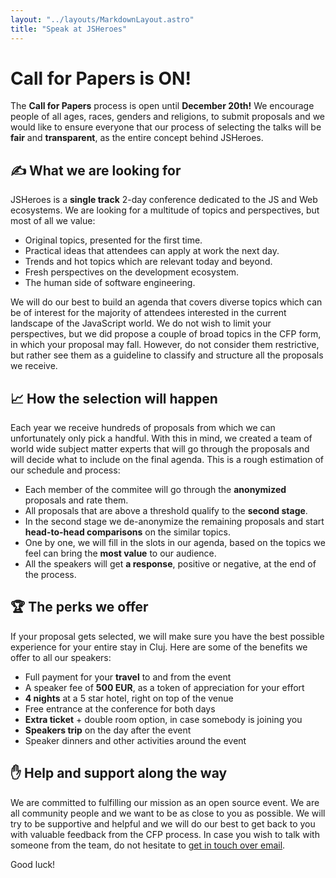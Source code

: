 ```yaml
---
layout: "../layouts/MarkdownLayout.astro"
title: "Speak at JSHeroes"
---
```


# Call for Papers is ON!

The <strong>Call for Papers</strong> process is open until <strong>December 20th!</strong> We encourage people of all ages, races, genders and religions, to submit proposals and we would like to ensure everyone that our process of selecting the talks will be <strong>fair</strong> and <strong>transparent</strong>, as the entire concept behind JSHeroes.

## ✍ What we are looking for

JSHeroes is a **single track** 2-day conference dedicated to the JS and Web ecosystems. We are looking for a multitude of topics and perspectives, but most of all we value:

- Original topics, presented for the first time.
- Practical ideas that attendees can apply at work the next day.
- Trends and hot topics which are relevant today and beyond.
- Fresh perspectives on the development ecosystem.
- The human side of software engineering.

We will do our best to build an agenda that covers diverse topics which can be of interest for the majority of attendees interested in the current landscape of the JavaScript world. We do not wish to limit your perspectives, but we did propose a couple of broad topics in the CFP form, in which your proposal may fall. However, do not consider them restrictive, but rather see them as a guideline to classify and structure all the proposals we receive.

## 📈 How the selection will happen

Each year we receive hundreds of proposals from which we can unfortunately only pick a handful. With this in mind, we created a team of world wide subject matter experts that will go through the proposals and will decide what to include on the final agenda. This is a rough estimation of our schedule and process:

- Each member of the commitee will go through the **anonymized** proposals and rate them.
- All proposals that are above a threshold qualify to the **second stage**.
- In the second stage we de-anonymize the remaining proposals and start **head-to-head comparisons** on the similar topics.
- One by one, we will fill in the slots in our agenda, based on the topics we feel can bring the **most value** to our audience.
- All the speakers will get **a response**, positive or negative, at the end of the process.

## 🏆 The perks we offer

If your proposal gets selected, we will make sure you have the best possible experience for your entire stay in Cluj. Here are some of the benefits we offer to all our speakers:

- Full payment for your **travel** to and from the event
- A speaker fee of **500 EUR**, as a token of appreciation for your effort
- **4 nights** at a 5 star hotel, right on top of the venue
- Free entrance at the conference for both days
- **Extra ticket** + double room option, in case somebody is joining you
- **Speakers trip** on the day after the event
- Speaker dinners and other activities around the event

## ✋ Help and support along the way

We are committed to fulfilling our mission as an open source event. We are all community people and we want to be as close to you as possible. We will try to be supportive and helpful and we will do our best to get back to you with valuable feedback from the CFP process. In case you wish to talk with someone from the team, do not hesitate to [get in touch over email](mailto:welcome@jsheroes.io).

Good luck!
